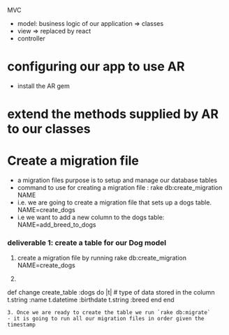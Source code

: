 MVC 
- model: business logic of our application
  => classes
- view => replaced by react 
- controller

# configuring our app to use AR 

- install the AR gem 

# extend the methods supplied by AR to our classes 



# Create a migration file 
- a migration files purpose is to setup and manage our database tables
- command to use for creating a migration file : rake db:create_migration NAME
- i.e. we are going to create a migration file that sets up a dogs table. NAME=create_dogs
- i.e we want to add a new column to the dogs table: NAME=add_breed_to_dogs


### deliverable 1: create a table for our Dog model 
1. create a migration file by running rake db:create_migration NAME=create_dogs
2. ```ruby
  def change
    create_table :dogs do |t| # type of data stored in the column
      t.string :name 
      t.datetime :birthdate
      t.string :breed
    end
  end
  ```
3. Once we are ready to create the table we run `rake db:migrate`
  - it is going to run all our migration files in order given the timestamp